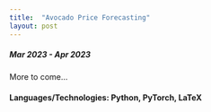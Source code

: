 ```yaml
---
title:  "Avocado Price Forecasting"
layout: post
---
```


##### Mar 2023 - Apr 2023

More to come...

#### Languages/Technologies: Python, PyTorch, LaTeX

